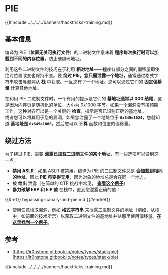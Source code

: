 # PIE

{{#include ../../../../banners/hacktricks-training.md}}

## 基本信息

编译为 PIE（**位置无关可执行文件**）的二进制文件意味着 **程序每次执行时可以加载到不同的内存位置**，防止硬编码地址。

利用这些二进制文件的技巧在于利用 **相对地址**——程序各部分之间的偏移量即使绝对位置改变也保持不变。要 **绕过 PIE，您只需泄露一个地址**，通常通过格式字符串攻击等漏洞从 **栈** 中获取。一旦您有了一个地址，您可以通过它们的 **固定偏移量** 计算其他地址。

在利用 PIE 二进制文件时，一个有用的提示是它们的 **基地址通常以 000 结尾**，这是因为内存页是随机化的单位，大小为 0x1000 字节。如果一个漏洞没有按预期工作，这种对齐可以是一个关键的 **检查**，指示是否已识别正确的基地址。\
或者您可以将其用于您的漏洞，如果您泄露了一个地址位于 **`0x649e1024`**，您就知道 **基地址是 `0x649e1000`**，然后您可以 **计算** 函数和位置的偏移量。

## 绕过方法

为了绕过 PIE，需要 **泄露已加载二进制文件的某个地址**，有一些选项可以做到这一点：

- **禁用 ASLR**：如果 ASLR 被禁用，编译为 PIE 的二进制文件总是 **会加载到相同的地址**，因此 **PIE 将变得无用**，因为对象的地址总是会在同一个地方。
- 被 **给出** 泄露（在简单的 CTF 挑战中常见， [**查看这个例子**](https://ir0nstone.gitbook.io/notes/types/stack/pie/pie-exploit)）
- **暴力破解 EBP 和 EIP 值** 在栈中，直到您泄露正确的值：

{{#ref}}
bypassing-canary-and-pie.md
{{#endref}}

- 使用任意读取漏洞，例如 [**格式字符串**](../../format-strings/index.html) 来泄露二进制文件的地址（例如，从栈中，如前面的技术所示）以获取二进制文件的基地址并从那里使用偏移量。[**在这里找到一个例子**](https://ir0nstone.gitbook.io/notes/types/stack/pie/pie-bypass)。

## 参考

- [https://ir0nstone.gitbook.io/notes/types/stack/pie](https://ir0nstone.gitbook.io/notes/types/stack/pie)

{{#include ../../../../banners/hacktricks-training.md}}
